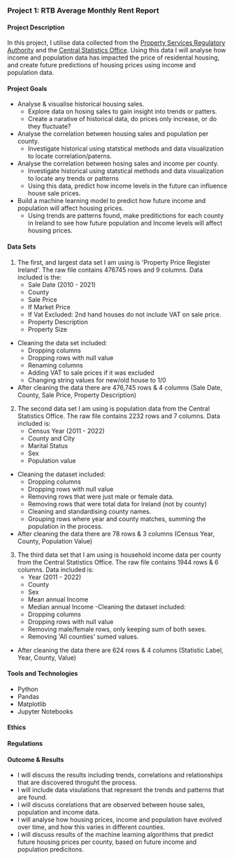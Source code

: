 ### Project 1: RTB Average Monthly Rent Report

#### Project Description
In this project, I utilise data collected from the [Property Services Regulatory Authority](https://propertypriceregister.ie) and the [Central Statistics Office](https://data.cso.ie). Using this data I will analyse how income and population data has impacted the price of residental housing, and create future predictions of housing prices using income and population data. 

#### Project Goals
- Analyse & visualise historical housing sales.
    - Explore data on hosing sales to gain insight into trends or patters.
    - Create a narative of historical data, do prices only increase, or do they fluctuate? 
- Analyse the correlation between housing sales and population per county.
    - Investigate historical using statstical methods and data visualization to locate correlation/paterns.
- Analyse the correlation between hosing sales and income per county. 
    - Investigate historical using statstical methods and data visualization  to locate any trends or patterns
    - Using this data, predict how income levels in the future can influence house sale prices. 
- Build a machine learning model to predict how future income and population will affect housing prices. 
    - Using trends are patterns found, make preditictions for each county in Ireland to see how future population and Income levels will affect housing prices. 


#### Data Sets
1. The first, and largest data set I am using is 'Property Price Register Ireland'. The raw file contains 476745 rows and 9 columns. Data included is the: 
    - Sale Date (2010 - 2021)
    - County
    - Sale Price
    - If Market Price
    - If Vat Excluded: 2nd hand houses do not include VAT on sale price. 
    - Property Description
    - Property Size
- Cleaning the data set included:
    - Dropping columns
    - Dropping rows with null value
    - Renaming columns 
    - Adding VAT to sale prices if it was excluded
    - Changing string values for new/old house to 1/0
- After cleaning the data there are 476,745 rows & 4 columns (Sale Date, County, Sale Price, Property Description)
2. The second data set I am using is population data from the Central Statistics Office. The raw file contains 2232 rows and 7 columns. Data included is: 
    - Census Year (2011 - 2022)
    - County and City
    - Marital Status
    - Sex
    - Population value
- Cleaning the dataset included:
    - Dropping columns
    - Dropping rows with null value
    - Removing rows that were just male or female data.
    - Removing rows that were total data for Ireland (not by county)
    - Cleaning and standardising county names. 
    - Grouping rows where year and county matches, summing the population in the process. 
- After cleaning the data there are 78 rows & 3 columns (Census Year, County, Population Value)
3. The third data set that I am using is household income data per county from the Central Statistics Office. The raw file contains 1944 rows & 6 columns. Data included is:
    - Year (2011 - 2022)
    - County 
    - Sex
    - Mean annual Income
    - Median annual Income 
-Cleaning the dataset included: 
    - Dropping columns
    - Dropping rows with null value
    - Removing male/female rows, only keeping sum of both sexes. 
    - Removing 'All counties' sumed values. 
- After cleaning the data there are 624 rows & 4 columns (Statistic Label, Year, County, Value)


#### Tools and Technologies
- Python
- Pandas
- Matplotlib
- Jupyter Notebooks 

#### Ethics

#### Regulations 

#### Outcome & Results
- I will discuss the results including trends, correlations and relationships that are discovered throguht the process. 
- I will include data visulations that represent the trends and patterns that are found. 
- I will discuss corelations that are observed between house sales, population and income data.
- I will analyse how housing prices, income and population have evolved over time, and how this varies in different counties. 
- I will discuss results of the machine learning algorithims that predict future housing prices per county, based on future income and population predicitons. 